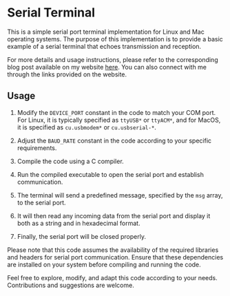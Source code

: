 # Serial Terminal

This is a simple serial port terminal implementation for Linux and Mac operating systems. The purpose of this implementation is to provide a basic example of a serial terminal that echoes transmission and reception.

For more details and usage instructions, please refer to the corresponding blog post available on my website [here](https://hexavik.github.io). You can also connect with me through the links provided on the website.

## Usage

1. Modify the `DEVICE_PORT` constant in the code to match your COM port. For Linux, it is typically specified as `ttyUSB*` or `ttyACM*`, and for MacOS, it is specified as `cu.usbmodem*` or `cu.usbserial-*`.

2. Adjust the `BAUD_RATE` constant in the code according to your specific requirements.

3. Compile the code using a C compiler.

4. Run the compiled executable to open the serial port and establish communication.

5. The terminal will send a predefined message, specified by the `msg` array, to the serial port.

6. It will then read any incoming data from the serial port and display it both as a string and in hexadecimal format.

7. Finally, the serial port will be closed properly.

Please note that this code assumes the availability of the required libraries and headers for serial port communication. Ensure that these dependencies are installed on your system before compiling and running the code.

Feel free to explore, modify, and adapt this code according to your needs. Contributions and suggestions are welcome.
